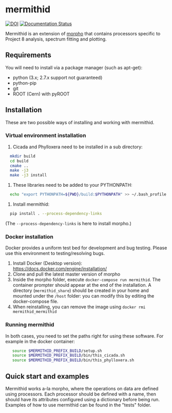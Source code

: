 # mermithid

[![DOI](https://zenodo.org/badge/122257399.svg)](https://zenodo.org/badge/latestdoi/122257399)
[![Documentation Status](https://readthedocs.org/projects/mermithid/badge/?version=latest)](https://mermithid.readthedocs.io/en/latest/?badge=latest)

Mermithid is an extension of [morpho](https://github.com/morphoorg/morpho) that contains processors specific to Project 8 analysis, spectrum fitting and plotting.


## Requirements

You will need to install via a package manager (such as apt-get):
  * python (3.x; 2.7.x support not guaranteed)
  * python-pip
  * git
  * ROOT (Cern) with pyROOT

## Installation

  These are two possible ways of installing and working with mermithid.

### Virtual environment installation

  1. Cicada and Phylloxera need to be installed in a sub directory:
  ```bash
    mkdir build
    cd build
    cmake ..
    make -j3
    make -j3 install
  ```
  1. These libraries need to be added to your PYTHONPATH:
  ```bash
    echo "export PYTHONPATH=${PWD}/build:$PYTHONPATH" >> ~/.bash_profile
  ```
  1. Install mermithid:
  ```bash
    pip install . --process-dependency-links
  ```
  (The `--process-dependency-links` is here to install morpho.)

### Docker installation

  Docker provides a uniform test bed for development and bug testing.
  Please use this environment to testing/resolving bugs.

  1. Install Docker (Desktop version): https://docs.docker.com/engine/installation/
  1. Clone and pull the latest master version of morpho
  1. Inside the morpho folder, execute ```docker-compose run mermithid```.
  The container prompter should appear at the end of the installation.
  A directory (```mermithid_share```) should be created in your home and mounted under the ```/host``` folder: you can modify this by editing the docker-compose file.
  1. When reinstalling, you can remove the image using ```docker rmi mermithid_mermithid```
  
### Running mermithid

In both cases, you need to set the paths right for using these software.
For example in the docker container:

```bash
   source $MERMITHID_PREFIX_BUILD/setup.sh
   source $MERMITHID_PREFIX_BUILD/bin/this_cicada.sh
   source $MERMITHID_PREFIX_BUILD/bin/this_phylloxera.sh
```

## Quick start and examples

  Mermithid works a-la morpho, where the operations on data are defined using processors.
  Each processor should be defined with a name, then should have its attributes configured using a dictionary before being run.
  Examples of how to use mermithid can be found in the "tests" folder.

